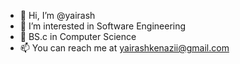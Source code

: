 - 👋 Hi, I’m @yairash
- 👀 I’m interested in Software Engineering
- 🌱 BS.c in Computer Science
- 📫 You can reach me at yairashkenazii@gmail.com

<!---
yairash/yairash is a ✨ special ✨ repository because its `README.md` (this file) appears on your GitHub profile.
You can click the Preview link to take a look at your changes.
--->
